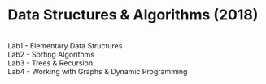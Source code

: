 # Data Structures & Algorithms (2018)
</br>
Lab1 - Elementary Data Structures
</br>
Lab2 - Sorting Algorithms
</br>
Lab3 - Trees & Recursion
</br>
Lab4 - Working with Graphs & Dynamic Programming
